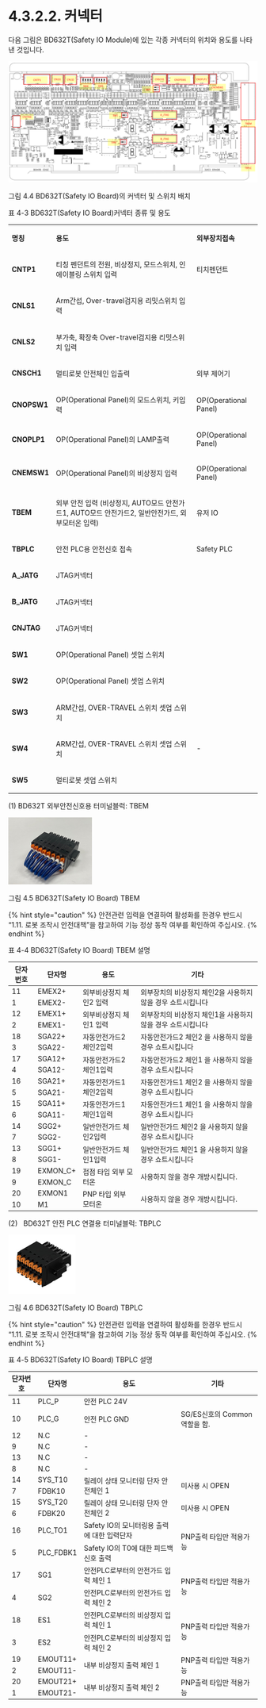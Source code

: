 ﻿# 4.3.2.2. 커넥터

다음 그림은 BD632T(Safety IO Module)에 있는 각종 커넥터의 위치와 용도를 나타낸 것입니다.

![](../../../_assets/그림_4.24_BD632T(Safety_IO_Board)의_커넥터_및_스위치_배치.png  )

그림 4.4 BD632T(Safety IO Board)의 커넥터 및 스위치 배치

표 4-3 BD632T(Safety IO Board)커넥터 종류 및 용도

<table>
<tbody>
<tr class="odd">

<td><p><strong>명칭</strong></p></td>
<td><p><strong>용도</strong></p></td>
<td><p><strong>외부장치접속</strong></p></td>
</tr>
<tr class="even">

<td><p><strong>CNTP1</strong></p></td>
<td><p>티칭 펜던트의 전원, 비상정지, 모드스위치, 인에이블링 스위치 입력</p></td>
<td><p>티치펜던트</p></td>
</tr>
<tr class="odd">

<td><p><strong>CNLS1</strong></p></td>
<td><p>Arm간섭, Over-travel검지용 리밋스위치 입력</p></td>
<td><p></p></td>
</tr>
<tr class="even">

<td><p><strong>CNLS2</strong></p></td>
<td><p>부가축, 확장축 Over-travel검지용 리밋스위치 입력</p></td>
<td><p></p></td>
</tr>
<tr class="odd">

<td><p><strong>CNSCH1</strong></p></td>
<td><p>멀티로봇 안전체인 입출력</p></td>
<td><p>외부 제어기</p></td>
</tr>
<tr class="even">

<td><p><strong>CNOPSW1</strong></p></td>
<td><p>OP(Operational Panel)의 모드스위치, 키입력</p></td>
<td><p>OP(Operational Panel)</p></td>
</tr>
<tr class="odd">

<td><p><strong>CNOPLP1</strong></p></td>
<td><p>OP(Operational Panel)의 LAMP출력</p></td>
<td><p>OP(Operational Panel)</p></td>
</tr>
<tr class="even">

<td><p><strong>CNEMSW1</strong></p></td>
<td><p>OP(Operational Panel)의 비상정지 입력</p></td>
<td><p>OP(Operational Panel)</p></td>
</tr>
<tr class="odd">

<td><p><strong>TBEM</strong></p></td>
<td><p>외부 안전 입력
(비상정지, AUTO모드 안전가드1, AUTO모드 안전가드2, 일반안전가드, 외부모터온 입력)
</p>
<td><p>유저 IO</p></td>
</tr>
<tr class="even">

<td><p><strong>TBPLC</strong></p></td>
<td><p>안전 PLC용 안전신호 접속</p></td>
<td><p>Safety PLC</p></td>
</tr>
<tr class="odd">

<td><p><strong>A_JATG</strong></p></td>
<td><p>JTAG커넥터</p></td>
<td></td>
</tr>
<tr class="even">

<td><p><strong>B_JATG</strong></p></td>
<td><p>JTAG커넥터</p></td>
<td></td>
</tr>
<tr class="odd">

<td><p><strong>CNJTAG</strong></p></td>
<td><p>JTAG커넥터</p>
<td><p></p></td>
</tr>
<tr class="even">

<td><p><strong>SW1</strong></p></td>
<td><p>OP(Operational Panel) 셋업 스위치</p></td>
<td></td>
</tr>
<tr class="odd">

<td><p><strong>SW2</strong></p></td>
<td><p>OP(Operational Panel) 셋업 스위치</p></td>
<td></td>
</tr>
<tr class="even">

<td><p><strong>SW3</strong></p></td>
<td><p>ARM간섭, OVER-TRAVEL 스위치 셋업 스위치 </p></td>
<td><p></p></td>
</tr>
<tr class="odd">

<td><p><strong>SW4</strong></p></td>
<td><p>ARM간섭, OVER-TRAVEL 스위치 셋업 스위치</p></td>
<td><p>-</p></td>
</tr>
<tr class="even">

<td><p><strong>SW5</strong></p></td>
<td><p>멀티로봇 셋업 스위치</p></td>
<td></td>
</tr>
<tr class="odd">
</tr>
</tbody>
</table>

\(1\) BD632T 외부안전신호용 터미널블럭: TBEM

![](../../../_assets/그림_4.25_BD632(Safety_IO_Board)_TBEM.png  )

그림 4.5 BD632T(Safety IO Board) TBEM

{% hint style="caution" %}
안전관련 입력을 연결하여 활성화를 한경우 반드시 “1.11. 로봇 조작시 안전대책”을 참고하여 기능 정상 동작 여부를 확인하여 주십시오.
{% endhint %}

표 4-4 BD632T(Safety IO Board) TBEM 설명

<table>
<thead>
  <tr>
    <th>단자번호</th>
    <th>단자명</th>
    <th>용도</th>
    <th>기타</th>
  </tr>
</thead>
<tbody>
  <tr>
    <td>11</td>
    <td>EMEX2+</td>
    <td rowspan="2">외부비상정지 체인2 입력</td>
    <td rowspan="2">외부장치의 비상정지 체인2을 사용하지 않을 경우 쇼트시킵니다</td>
  </tr>
  <tr>
    <td>1</td>
    <td>EMEX2-</td>
  </tr>
  <tr>
    <td>12</td>
    <td>EMEX1+</td>
    <td rowspan="2">외부비상정지 체인1 입력</td>
    <td rowspan="2">외부장치의 비상정지 체인1을 사용하지 않을 경우 쇼트시킵니다</td>
  </tr>
  <tr>
    <td>2</td>
    <td>EMEX1-</td>
  </tr>
  <tr>
    <td>18</td>
    <td>SGA22+</td>
    <td rowspan="2">자동안전가드2 체인2입력</td>
    <td rowspan="2">자동안전가드2 체인2 을 사용하지 않을 경우 쇼트시킵니다</td>
  </tr>
  <tr>
    <td>3</td>
    <td>SGA22-</td>
  </tr>
  <tr>
    <td>17</td>
    <td>SGA12+</td>
    <td rowspan="2">자동안전가드2 체인1입력</td>
    <td rowspan="2">자동안전가드2 체인1 을 사용하지 않을 경우 쇼트시킵니다</td>
  </tr>
  <tr>
    <td>4</td>
    <td>SGA12-</td>
  </tr>
  <tr>
    <td>16</td>
    <td>SGA21+</td>
    <td rowspan="2">자동안전가드1 체인2입력</td>
    <td rowspan="2">자동안전가드1 체인2 을 사용하지 않을 경우 쇼트시킵니다</td>
  </tr>
  <tr>
    <td>5</td>
    <td>SGA21-</td>
  </tr>
  <tr>
    <td>15</td>
    <td>SGA11+</td>
    <td rowspan="2">자동안전가드1 체인1입력</td>
    <td rowspan="2">자동안전가드1 체인1 을 사용하지 않을 경우 쇼트시킵니다</td>
  </tr>
  <tr>
    <td>6</td>
    <td>SGA11-</td>
  </tr>
  <tr>
    <td>14</td>
    <td>SGG2+</td>
    <td rowspan="2">일반안전가드 체인2입력</td>
    <td rowspan="2">일반안전가드 체인2 을 사용하지 않을 경우 쇼트시킵니다</td>
  </tr>
  <tr>
    <td>7</td>
    <td>SGG2-</td>
  </tr>
  <tr>
    <td>13</td>
    <td>SGG1+</td>
    <td rowspan="2">일반안전가드 체인1입력</td>
    <td rowspan="2">일반안전가드 체인1 을 사용하지 않을 경우 쇼트시킵니다</td>
  </tr>
  <tr>
    <td>8</td>
    <td>SGG1-</td>
  </tr>
   <tr>
    <td>19</td>
    <td>EXMON_C+</td>
    <td rowspan="2">접점 타입 외부 모터온</td>
    <td rowspan="2">사용하지 않을 경우 개방시킵니다.</td>
  </tr>
  <tr>
    <td>9</td>
    <td>EXMON_C</td>
  </tr>
   <tr>
    <td>20</td>
    <td>EXMON1</td>
    <td rowspan="2">PNP 타입 외부 모터온</td>
    <td rowspan="2">사용하지 않을 경우 개방시킵니다.</td>
  </tr>
  <tr>
    <td>10</td>
    <td>M1</td>
  </tr>
</tbody>
</table>


\(2\)   BD632T 안전 PLC 연결용 터미널블럭: TBPLC

![](../../../_assets/그림_4.26_BD632(Safety_IO_Board)_TBPLC.png  )

그림 4.6 BD632T(Safety IO Board) TBPLC

{% hint style="caution" %}
안전관련 입력을 연결하여 활성화를 한경우 반드시 “1.11. 로봇 조작시 안전대책”을 참고하여 기능 정상 동작 여부를 확인하여 주십시오.
{% endhint %}

표 4-5 BD632T(Safety IO Board) TBPLC 설명

<table>
<thead>
  <tr>
    <th>단자번호</th>
    <th>단자명</th>
    <th>용도</th>
    <th>기타</th>
  </tr>
</thead>
<tbody>
  <tr>
    <td>11</td>
    <td>PLC_P</td>
    <td>안전 PLC 24V</td>
    <td></td>
  </tr>
  <tr>
    <td>10</td>
    <td>PLC_G</td>
    <td>안전 PLC GND</td>
    <td>SG/ES신호의 Common역할을 함.</td>
  </tr>
   <tr>
    <td>12</td>
    <td>N.C</td>
    <td>-</td>
    <td></td>
  </tr>
   <tr>
    <td>9</td>
    <td>N.C</td>
    <td>-</td>
    <td></td>
  </tr>
   <tr>
    <td>13</td>
    <td>N.C</td>
    <td>-</td>
    <td></td>
  </tr>
   <tr>
    <td>8</td>
    <td>N.C</td>
    <td>-</td>
    <td></td>
  </tr>
    <tr>
    <td>14</td>
    <td>SYS_T10</td>
    <td rowspan="2">릴레이 상태 모니터링 단자 안전체인 1</td>
    <td rowspan="2">미사용 시 OPEN</td>
  </tr>
  <tr>
    <td>7</td>
    <td>FDBK10</td>
  </tr>
  <tr>
    <td>15</td>
    <td>SYS_T20</td>
    <td rowspan="2">릴레이 상태 모니터링 단자 안전체인 2</td>
    <td rowspan="2">미사용 시 OPEN</td>
  </tr>
  <tr>
    <td>6</td>
    <td>FDBK20</td>
  </tr>
  <tr>
    <td>16</td>
    <td>PLC_TO1</td>
    <td>Safety IO의 모니터링용 출력에 대한 입력단자</td>
    <td rowspan="2">PNP출력 타입만 적용가능</td>
  </tr>
  <tr>
    <td>5</td>
    <td>PLC_FDBK1</td>
    <td>Safety IO의 T0에 대한 피드백신호 출력</td>
  </tr>
  <tr>
    <td>17</td>
    <td>SG1</td>
    <td>안전PLC로부터의 안전가드 입력 체인 1</td>
    <td rowspan="2">PNP출력 타입만 적용가능</td>
  </tr>
  <tr>
    <td>4</td>
    <td>SG2</td>
    <td>안전PLC로부터의 안전가드 입력 체인 2</td>
  </tr>
  <tr>
    <td>18</td>
    <td>ES1</td>
    <td>안전PLC로부터의 비상정지 입력 체인 1</td>
    <td rowspan="2">PNP출력 타입만 적용가능</td>
  </tr>
  <tr>
    <td>3</td>
    <td>ES2</td>
    <td>안전PLC로부터의 비상정지 입력 체인 2</td>
  </tr>
  <tr>
    <td>19</td>
    <td>EMOUT11+</td>
    <td rowspan="2">내부 비상정지 출력 체인 1</td>
    <td rowspan="2">PNP출력 타입만 적용가능</td>
  </tr>
  <tr>
    <td>2</td>
    <td>EMOUT11-</td>
  </tr>
  <tr>
    <td>20</td>
    <td>EMOUT21+</td>
    <td rowspan="2">내부 비상정지 출력 체인 2</td>
    <td rowspan="2">PNP출력 타입만 적용가능</td>
  </tr>
  <tr>
    <td>1</td>
    <td>EMOUT21-</td>
  </tr>
</tbody>
</table>

